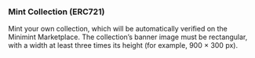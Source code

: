 <div className='content-right'>
<!-- <img src='/icons/ethereum-light.svg'> -->

### Mint Collection (ERC721)

Mint your own collection, which will be automatically verified on the Minimint Marketplace. The collection’s banner image must be rectangular, with a width at least three times its height (for example, 900 × 300 px).

</div>